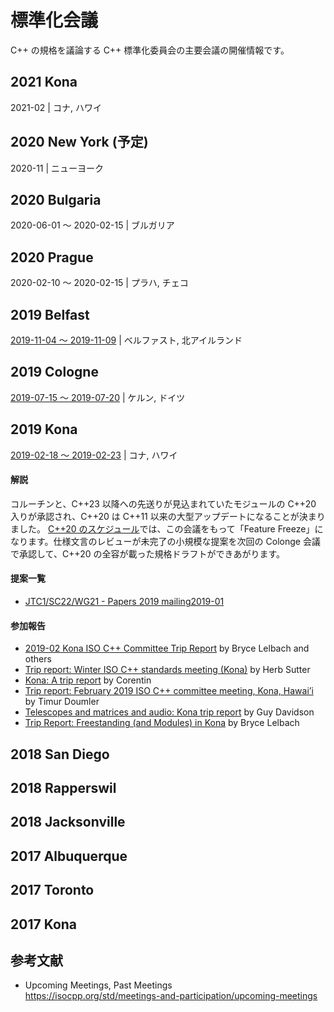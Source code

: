 # 標準化会議

C++ の規格を議論する C++ 標準化委員会の主要会議の開催情報です。

## 2021 Kona
2021-02 | コナ, ハワイ

## 2020 New York (予定)
2020-11 | ニューヨーク

## 2020 Bulgaria
2020-06-01 ～ 2020-02-15 | ブルガリア

## 2020 Prague
2020-02-10 ～ 2020-02-15 | プラハ, チェコ

## 2019 Belfast
[2019-11-04 ～ 2019-11-09](http://www.open-std.org/jtc1/sc22/wg21/docs/papers/2018/n4782.pdf) | ベルファスト, 北アイルランド

## 2019 Cologne
[2019-07-15 ～ 2019-07-20](https://wg21.link/n4783) | ケルン, ドイツ

## 2019 Kona
[2019-02-18 ～ 2019-02-23](http://www.open-std.org/jtc1/sc22/wg21/docs/papers/2018/n4765.pdf) | コナ, ハワイ  

#### 解説
コルーチンと、C++23 以降への先送りが見込まれていたモジュールの C++20 入りが承認され、C++20 は C++11 以来の大型アップデートになることが決まりました。 
[C++20 のスケジュール](http://www.open-std.org/jtc1/sc22/wg21/docs/papers/2018/p1000r1.pdf)では、この会議をもって「Feature Freeze」になります。仕様文言のレビューが未完了の小規模な提案を次回の Colonge 会議で承認して、C++20 の全容が載った規格ドラフトができあがります。

#### 提案一覧
- [JTC1/SC22/WG21 - Papers 2019 mailing2019-01](http://www.open-std.org/jtc1/sc22/wg21/docs/papers/2019/#mailing2019-01)

#### 参加報告
- [2019-02 Kona ISO C++ Committee Trip Report](https://www.reddit.com/r/cpp/comments/au0c4x/201902_kona_iso_c_committee_trip_report_c20/) by Bryce Lelbach and others
- [Trip report: Winter ISO C++ standards meeting (Kona)](https://herbsutter.com/2019/02/23/trip-report-winter-iso-c-standards-meeting-kona/) by Herb Sutter
- [Kona: A trip report](https://cor3ntin.github.io/posts/kona2019/) by Corentin
- [Trip report: February 2019 ISO C++ committee meeting, Kona, Hawai’i](http://timur.audio/trip-report-february-2019-iso-c-committee-meeting-kona-hawaii) by Timur Doumler
- [Telescopes and matrices and audio: Kona trip report](https://hatcat.com/?p=69) by Guy Davidson
- [Trip Report: Freestanding (and Modules) in Kona](https://www.reddit.com/r/cpp/comments/ax1z2y/trip_report_freestanding_and_modules_in_kona/) by Bryce Lelbach

## 2018 San Diego

## 2018 Rapperswil

## 2018 Jacksonville

## 2017 Albuquerque

## 2017 Toronto

## 2017 Kona


## 参考文献
- Upcoming Meetings, Past Meetings  
    https://isocpp.org/std/meetings-and-participation/upcoming-meetings
